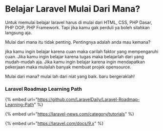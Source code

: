 # Belajar Laravel Mulai Dari Mana?

Untuk memulai belajar laravel harus di mulai dari HTML, CSS, PHP Dasar, PHP OOP, PHP Framework. Tapi jika kamu gak perduli ya boleh silahkan langsung aja.

Mulai dari mana itu tidak penting. Pentingnya adalah anda mau kemana?

jika kamu ingin belajar karena cuan maka carilah faktor yang mempengaruhi cuan. Jika kamu ingin belajar karena tugas maka belajarlah dari yang mudah-mudah aja. Jika kamu ingin belajar karena ingin mendapatkan pekerjaan maka mulailah banyak membuat projek opensource.

Mulai dari mana? mulai lah dari niat yang baik. baru bergeraklah!

### Laravel Roadmap Learning Path

{% embed url="https://github.com/LaravelDaily/Laravel-Roadmap-Learning-Path" %}

{% embed url="https://laravel-news.com/category/tutorials" %}

{% embed url="https://laravel.com/docs/9.x" %}

